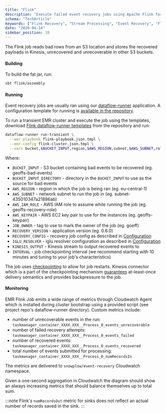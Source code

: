 ```yaml
---
title: "Flink"
description: "Execute failed event recovery jobs using Apache Flink for real-time processing of invalid behavioral data."
schema: "TechArticle"
keywords: ["Flink Recovery", "Stream Processing", "Event Recovery", "Flink Jobs", "Real Time", "Stream Recovery"]
date: "2020-04-14"
sidebar_position: 10
---
```


The Flink job reads bad rows from an S3 location and stores the recovered payloads in Kinesis, unrecovered and unrecoverable in other S3 buckets.

#### Building

To build the fat jar, run:

```bash
sbt flink/assembly
```

#### Running

Event recovery jobs are usually ran using our [dataflow-runner](https://github.com/snowplow/dataflow-runner) application. A configuration template for running is [available in the repository](https://github.com/snowplow-incubator/snowplow-event-recovery/blob/master/.dataflow-runner).

To run a transient EMR cluster and execute the job using the templates, download [Flink dataflow-runner templates](https://github.com/snowplow-incubator/snowplow-event-recovery/blob/master/.dataflow-runner) from the repository and run:

```bash
dataflow-runner run-transient \
  --emr-playbook flink-playbook.json.tmpl \
  --emr-config flink-cluster.json.tmpl \
  --vars bucket,$BUCKET_INPUT,region,$AWS_REGION,subnet,$AWS_SUBNET,role,$AWS_IAM_ROLE,keypair,$AWS_KEYPAIR,client,$JOB_OWNER,version,$RECOVERY_VERSION,config,$RECOVERY_CONFIG,resolver,$IGLU_RESOLVER,output,$KINESIS_OUTPUT,inputdir,$BUCKET_INPUT_DIRECTORY,interval,$INTERVAL
  ```
Where:
- `BUCKET_INPUT` - S3 bucket containing bad events to be recovered (eg. geoffs-bad-events)
- `BUCKET_INPUT_DIRECTORY` - directory in the `BUCKET_INPUT` to use as the source for bad events
- `AWS_REGION` - region in which the job is being ran (eg. eu-central-1)
- `AWS_SUBNET` - network subnet to run the job in (eg. subnet-435010347a21886ab)
- `AWS_IAM_ROLE` - AWS IAM role to assume while running the job (eg. geoffs-recovery-role)
- `AWS_KEYPAIR` - AWS EC2 key pair to use for the instances (eg. geoffs-keypair)
- `JOB_OWNER` - tag to use to mark the owner of the job (eg. goeff)
- `RECOVERY_VERSION` - application version (eg. 0.6.0)
- `RECOVERY_CONFIG` - recovery job config as described in [Configuration](../../configuration/index.md)
- `IGLU_RESOLVER` - iglu resolver configuration as described in  [Configuration](../../configuration/index.md)
- `KINESIS_OUTPUT` - Kinesis stream to output recovered events to
- `INTERVAL` - job checkpointing interval (we recommend starting with 10 minutes and tuning to your job's characteristics)


The job uses [checkpointing](https://nightlies.apache.org/flink/flink-docs-release-1.15/docs/dev/datastream/fault-tolerance/checkpointing/) to allow for job restarts. Kinesis connector which is a part of the checkpointing mechanism [guarantees](https://nightlies.apache.org/flink/flink-docs-release-1.15/docs/connectors/datastream/kinesis/#kinesis-sinks-and-fault-tolerance) at-least-once delivery semantics and provides backpressure to the job.

#### Monitoring

EMR Flink Job emits a wide range of metrics through Cloudwatch Agent which is installed during cluster bootstrap using a provided script (see project repo's dataflow-runner directory). Custom metrics include:
- number of unrecoverable events in the run: `taskmanager_container_XXXX_XXX__Process_0_events_unrecoverable`
- number of failed recovery attempts: `taskmanager_container_XXXX_XXX__Process_0_events_failed`
- number of recovered events: `taskmanager_container_XXXX_XXX__Process_0_events_recovered`
- total number of events submitted for processing: `taskmanager_container_XXXX_XXX__Process_0_numRecordsIn`

The metrics are delivered to `snowplow/event-recovery` Cloudwatch namespace.

Given a one-second aggregation in Cloudwatch the diagram should show an always increasing metrics that should balance themselves up to total sum.

:::note
Flink's `numRecordsOut` metric for sinks does not reflect an actual number of records saved in the sink.
:::
